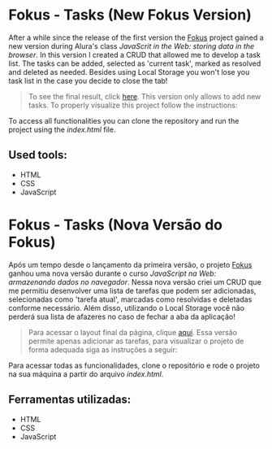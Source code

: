 # Fokus - Tasks (New Fokus Version)

After a while since the release of the first version the [Fokus](https://github.com/daraperini/learning-javascript-fokus) project gained a new version during Alura's class *JavaScrit in the Web: storing data in the browser*. In this version I created a CRUD that allowed me to develop a task list. The tasks can be added, selected as 'current task', marked as resolved and deleted as needed. Besides using Local Storage you won't lose you task list in the case you decide to close the tab!

> To see the final result, click [here](https://learning-javascript-fokus-tasks.vercel.app/). This version only allows to add new tasks. To properly visualize this project follow the instructions:

To access all functionalities you can clone the repository and run the project using the *index.html* file.

## Used tools:

* HTML
* CSS
* JavaScript

#

# Fokus - Tasks (Nova Versão do Fokus)

Após um tempo desde o lançamento da primeira versão, o projeto [Fokus](https://github.com/daraperini/learning-javascript-fokus) ganhou uma nova versão durante o curso *JavaScript na Web: armazenando dados no navegador*. Nessa nova versão criei um CRUD que me permitiu desenvolver uma lista de tarefas que podem ser adicionadas, selecionadas como 'tarefa atual', marcadas como resolvidas e deletadas conforme necessário. Além disso, utilizando o Local Storage você não perderá sua lista de afazeres no caso de fechar a aba da aplicação!

> Para acessar o layout final da página, clique [aqui](https://learning-javascript-fokus-tasks.vercel.app/). Essa versão permite apenas adicionar as tarefas, para visualizar o projeto de forma adequada siga as instruções a seguir:

Para acessar todas as funcionalidades, clone o repositório e rode o projeto na sua máquina a partir do arquivo *index.html*.

## Ferramentas utilizadas:

* HTML
* CSS
* JavaScript
